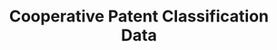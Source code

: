 ---
layout: default
bigquery: https://console.cloud.google.com/bigquery?p=patents-public-data&d=cpc&page=dataset
citation: '“Cooperative Patent Classification” by the EPO and USPTO, for public use. '
contributors: EPO, USPTO
cost: None
description: Cooperative Patent Classification Data contains the scheme and definitions
  of the Cooperative Patent Classification system for classifying patent documents.
  The CPC is the result of a partnership between the EPO and the USPTO in their joint
  effort to develop a common, internationally compatible classification system for
  technical documents, in particular patent publications, which will be used by both
  offices in the patent granting process
documentation: https://www.cooperativepatentclassification.org/cpcSchemeAndDefinitions
last_edit: 04/12/2022, 21:59:29
location: https://www.cooperativepatentclassification.org/index
maintained_by: USPTO, EPO
schema_fields:
- title_part
- childGroups
- residualReferences
- informative_references
- ipc_concordant
- sizeCache
- application_references
- definition
- synonyms
- residual_references
- titlePart
- child_groups
- ipcConcordant
- titleFull
- title_full
- glossary
- not_allocatable
- date_revised
- applicationReferences
- children
- level
- informativeReferences
- limitingReferences
- dateRevised
- breakdown_code
- symbol
- additional_only
- notAllocatable
- status
- limiting_references
- breakdownCode
- parents
shortname: cooperative_patent_classification
tags:
- patents
- science
title: Cooperative Patent Classification Data
uuid: 984374a7-16e9-4b35-9445-458daceb01bf
---